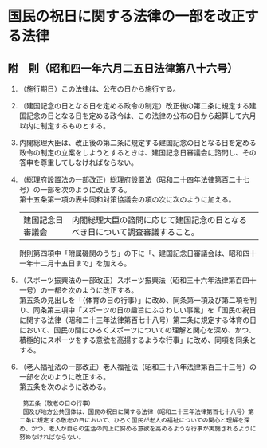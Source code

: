 # 国民の祝日に関する法律の一部を改正する法律

## 附　則（昭和四一年六月二五日法律第八十六号）

1. （施行期日）この法律は、公布の日から施行する。
2. （建国記念の日となる日を定める政令の制定）改正後の第二条に規定する建国記念の日となる日を定める政令は、この法律の公布の日から起算して六月以内に制定するものとする。
3. 内閣総理大臣は、改正後の第二条に規定する建国記念の日となる日を定める政令の制定の立案をしようとするときは、建国記念日審議会に諮問し、その答申を尊重してしなければならない。
4. （総理府設置法の一部改正）総理府設置法（昭和二十四年法律第百二十七号）の一部を次のように改正する。\
    第十五条第一項の表中同和対策協議会の項の次に次のように加える。

    |||
    |-|-|
    |建国記念日審議会|内閣総理大臣の諮問に応じて建国記念の日となるべき日について調査審議すること。|
    附則第四項中「附属磯関のうち」の下に「、建国記念日審議会は、昭和四十一年十二月十五日まで」を加える。

5. （スポーツ振興法の一部改正）スポーツ振興法（昭和三十六年法律第百四十一号）の一都を次のように改正する。\
    第五条の見出しを「（体育の日の行事）」に改め、同条第一項及び第二項を判り、同条第三項中「スポーツの日の趣旨にふさわしい事業」を「国民の祝日に関する法律（昭和二十三年法律第百七十八号）第二条に規定する体育の日において、国民の間にひろくスポーツについての理解と関心を深め、かつ、積極的にスポーツをする意欲を高揚するような行事」に改め、同項を同条とする。

6. （老人福祉法の一部改正）老人福祉法（昭和三十八年法律第百三十三号）の一部を次のように改正する。\
    第五条を次のように改める。

        第五条（敬老の日の行事）
        国及び地方公共団体は、国民の祝日に関する法律（昭和二十三年法律第百七十八号）第二条に規定する敬老の日において、ひろく国民が老人の福祉についての関心と理解を深め、かつ、老人が自らの生活の向上に努める意欲を高めるような行事が実施されるように努めなければならない。